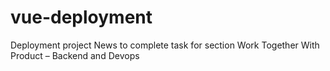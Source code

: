 # vue-deployment
Deployment project News to complete task for section Work Together With Product – Backend and Devops 
